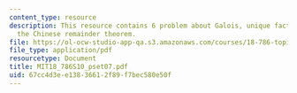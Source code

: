 ```yaml
---
content_type: resource
description: This resource contains 6 problem about Galois, unique factorization and
  the Chinese remainder theorem.
file: https://ol-ocw-studio-app-qa.s3.amazonaws.com/courses/18-786-topics-in-algebraic-number-theory-spring-2010/67cc4d3ee13836612f89f7bec580e50f_MIT18_786S10_pset07.pdf
file_type: application/pdf
resourcetype: Document
title: MIT18_786S10_pset07.pdf
uid: 67cc4d3e-e138-3661-2f89-f7bec580e50f
---
```

